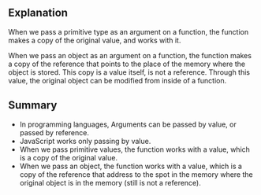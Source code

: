 ## Explanation

When we pass a primitive type as an argument on a function, the function makes a copy of the original value, and
works with it.

When we pass an object as an argument on a function, the function makes a copy of the reference that points to the place of the memory where the object is stored. This copy is a value itself, is not a reference. Through this value, the original object can be modified from inside of a function.

## Summary

- In programming languages, Arguments can be passed by value, or passed by reference.
- JavaScript works only passing by value.
- When we pass primitive values, the function works with a value, which is a copy of the original value.
- When we pass an object, the function works with a value, which is a copy of the reference that address to the spot in the memory where the original object is in the memory (still is not a reference).
